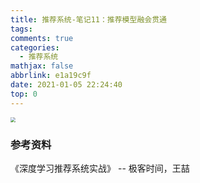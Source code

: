 ```yaml
---
title: 推荐系统-笔记11：推荐模型融会贯通
tags:
comments: true
categories:
  - 推荐系统
mathjax: false
abbrlink: e1a19c9f
date: 2021-01-05 22:24:40
top: 0
---
```


<img src="9364b714305ba0b26791db2805d5983c.jpg" style="zoom:50%;" />



### 参考资料

《深度学习推荐系统实战》 -- 极客时间，王喆
